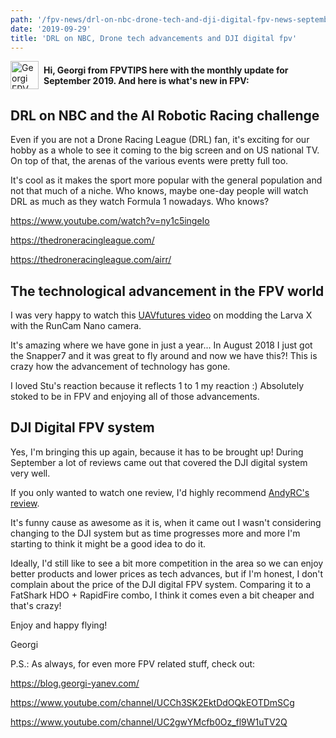 ```yaml
---
path: '/fpv-news/drl-on-nbc-drone-tech-and-dji-digital-fpv-news-september-2019/'
date: '2019-09-29'
title: 'DRL on NBC, Drone tech advancements and DJI digital fpv'
---
```


<div style="display: flex; justify-content: center; align-items: center; margin-bottom: 1rem;">
  <img src="/georgi-face.png" alt="Georgi FPV" style="height: 45px; margin-right: 0.5rem;" />
  <h4 style="margin: 0;">
    Hi, Georgi from FPVTIPS here with the monthly update for September 2019. And here is what's new in FPV:
  </h4>
</div>

## DRL on NBC and the AI Robotic Racing challenge

Even if you are not a Drone Racing League (DRL) fan, it's exciting for our hobby as a whole to see it coming to the big screen and on US national TV. On top of that, the arenas of the various events were pretty full too.

It's cool as it makes the sport more popular with the general population and not that much of a niche. Who knows, maybe one-day people will watch DRL as much as they watch Formula 1 nowadays. Who knows?

https://www.youtube.com/watch?v=ny1c5ingeIo

https://thedroneracingleague.com/

https://thedroneracingleague.com/airr/

## The technological advancement in the FPV world

I was very happy to watch this [UAVfutures video](https://www.youtube.com/watch?v=67oySP6Y-GA) on modding the Larva X with the RunCam Nano camera.

It's amazing where we have gone in just a year... In August 2018 I just got the Snapper7 and it was great to fly around and now we have this?! This is crazy how the advancement of technology has gone.

I loved Stu's reaction because it reflects 1 to 1 my reaction :) Absolutely stoked to be in FPV and enjoying all of those advancements.

## DJI Digital FPV system

Yes, I'm bringing this up again, because it has to be brought up! During September a lot of reviews came out that covered the DJI digital system very well.

If you only wanted to watch one review, I'd highly recommend [AndyRC's review](https://www.youtube.com/watch?v=p38NJyGd-Sc).

It's funny cause as awesome as it is, when it came out I wasn't considering changing to the DJI system but as time progresses more and more I'm starting to think it might be a good idea to do it.

Ideally, I'd still like to see a bit more competition in the area so we can enjoy better products and lower prices as tech advances, but if I'm honest, I don't complain about the price of the DJI digital FPV system. Comparing it to a FatShark HDO + RapidFire combo, I think it comes even a bit cheaper and that's crazy!

Enjoy and happy flying!

Georgi

P.S.:
As always, for even more FPV related stuff, check out:

https://blog.georgi-yanev.com/

https://www.youtube.com/channel/UCCh3SK2EktDdOQkEOTDmSCg

https://www.youtube.com/channel/UC2gwYMcfb0Oz_fl9W1uTV2Q
